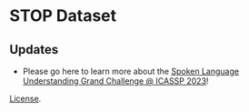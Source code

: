 # STOP Dataset

## Updates
* Please go here to learn more about the [Spoken Language Understanding Grand Challenge @ ICASSP 2023](icassp_2023_grand_challenge/call_for_participation.md)! 

[License](https://github.com/facebookresearch/spoken_task_oriented_parsing/blob/main/LICENSE).
